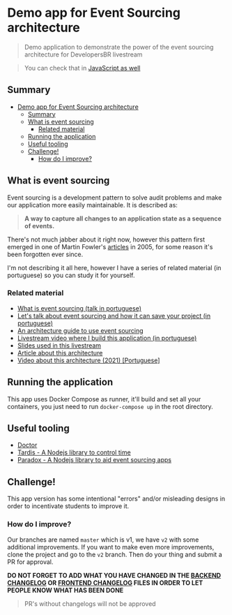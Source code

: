 # Demo app for Event Sourcing architecture

> Demo application to demonstrate the power of the event sourcing architecture for DevelopersBR livestream

> You can check that in [JavaScript as well](https://github.com/khaosdoctor/event-sourcing-javascript)

## Summary

- [Demo app for Event Sourcing architecture](#demo-app-for-event-sourcing-architecture)
  - [Summary](#summary)
  - [What is event sourcing](#what-is-event-sourcing)
    - [Related material](#related-material)
  - [Running the application](#running-the-application)
  - [Useful tooling](#useful-tooling)
  - [Challenge!](#challenge)
    - [How do I improve?](#how-do-i-improve)

## What is event sourcing

Event sourcing is a development pattern to solve audit problems and make our application more easily maintainable. It is described as:

> **A way to capture all changes to an application state as a sequence of events.**

There's not much jabber about it right now, however this pattern first emerged in one of Martin Fowler's [articles](https://martinfowler.com/eaaDev/EventSourcing.html) in 2005, for some reason it's been forgotten ever since.

I'm not describing it all here, however I have a series of related material (in portuguese) so you can study it for yourself.

### Related material


- [What is event sourcing (talk in portuguese)](https://speakerdeck.com/khaosdoctor/controlando-o-tempo-com-typescript-e-event-sourcing)
- [Let's talk about event sourcing and how it can save your project (in portuguese)](https://imasters.com.br/banco-de-dados/event-sourcing-arquitetura-que-pode-salvar-seu-projeto)
- [An architecture guide to use event sourcing](https://github.com/nxcd/developer-handbook)
- [Livestream video where I build this application (in portuguese)](https://www.meetup.com/DevelopersBR/events/258948273)
- [Slides used in this livestream](https://speakerdeck.com/khaosdoctor/event-sourcing-livestream-developersbr)
- [Article about this architecture](https://imasters.com.br/back-end/event-sourcing-desenvolvendo-sua-primeira-aplicacao/)
- [Video about this architecture (2021) [Portuguese]](https://www.youtube.com/watch?v=BTjH7rKEbio)

## Running the application

This app uses Docker Compose as runner, it'll build and set all your containers, you just need to run `docker-compose up` in the root directory.

## Useful tooling

- [Doctor](https://github.com/nxcd/doctor)
- [Tardis - A Nodejs library to control time](https://github.com/irontitan/tardis)
- [Paradox - A Nodejs library to aid event sourcing apps](https://github.com/irontitan/paradox)

## Challenge!

This app version has some intentional "errors" and/or misleading designs in order to incentivate students to improve it.

### How do I improve?

Our branches are named `master` which is v1, we have `v2` with some additional improvements. If you want to make even more improvements, clone the project and go to the `v2` branch. Then do your thing and submit a PR for approval.

**DO NOT FORGET TO ADD WHAT YOU HAVE CHANGED IN THE [BACKEND CHANGELOG](./backend/CHANGELOG.md) OR [FRONTEND CHANGELOG](./frontend/CHANGELOG.md) FILES IN ORDER TO LET PEOPLE KNOW WHAT HAS BEEN DONE**

> PR's without changelogs will not be approved

